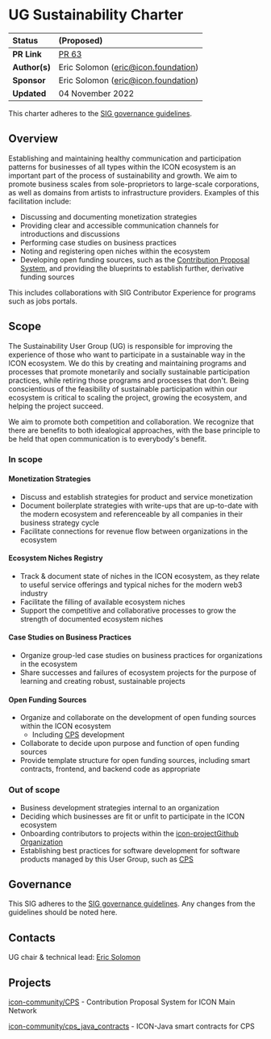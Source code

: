 # UG Sustainability Charter

| Status        | (Proposed)       |
:-------------- |:---------------------------------------------------- |
| **PR Link**   | [PR 63](https://github.com/icon-project/community/pull/63)|
| **Author(s)** | Eric Solomon (eric@icon.foundation) |
| **Sponsor**   | Eric Solomon (eric@icon.foundation) |
| **Updated**   | 04 November 2022 |

This charter adheres to the [SIG governance guidelines](/guidelines/governance/sig-governance-guidelines.md).

## Overview

Establishing and maintaining healthy communication and participation patterns for businesses of all types within the ICON ecosystem is an important part of the process of sustainability and growth. We aim to promote business scales from sole-proprietors to large-scale corporations, as well as domains from artists to infrastructure providers. Examples of this facilitation include: 

- Discussing and documenting monetization strategies
- Providing clear and accessible communication channels for introductions and discussions
- Performing case studies on business practices
- Noting and registering open niches within the ecosystem
- Developing open funding sources, such as the [Contribution Proposal System](cps.icon.community), and providing the blueprints to establish further, derivative funding sources

This includes collaborations with SIG Contributor Experience for programs such as jobs portals.

## Scope

The Sustainability User Group (UG) is responsible for improving the experience of those who want to participate in a sustainable way in the ICON ecosystem. We do this by creating and maintaining programs and processes that promote monetarily and socially sustainable participation practices, while retiring those programs and processes that don't. Being conscientious of the feasibility of sustainable participation within our ecosystem is critical to scaling the project, growing the ecosystem, and helping the project succeed.

We aim to promote both competition and collaboration. We recognize that there are benefits to both idealogical approaches, with the base principle to be held that open communication is to everybody's benefit.

### In scope

#### Monetization Strategies

- Discuss and establish strategies for product and service monetization
- Document boilerplate strategies with write-ups that are up-to-date with the modern ecosystem and referenceable by all companies in their business strategy cycle
- Facilitate connections for revenue flow between organizations in the ecosystem 

#### Ecosystem Niches Registry

- Track & document state of niches in the ICON ecosystem, as they relate to useful service offerings and typical niches for the modern web3 industry
- Facilitate the filling of available ecosystem niches
- Support the competitive and collaborative processes to grow the strength of documented ecosystem niches

#### Case Studies on Business Practices

- Organize group-led case studies on business practices for organizations in the ecosystem
- Share successes and failures of ecosystem projects for the purpose of learning and creating robust, sustainable projects

#### Open Funding Sources

- Organize and collaborate on the development of open funding sources within the ICON ecosystem
  - Including [CPS] development
- Collaborate to decide upon purpose and function of open funding sources
- Provide template structure for open funding sources, including smart contracts, frontend, and backend code as appropriate

### Out of scope

- Business development strategies internal to an organization
- Deciding which businesses are fit or unfit to participate in the ICON ecosystem
- Onboarding contributors to projects within the [icon-projectGithub Organization](github.com/icon-project)
- Establishing best practices for software development for software products managed by this User Group, such as [CPS](https://github.com/icon-community/CPS)

## Governance

This SIG adheres to the [SIG governance guidelines](/guidelines/governance/sig-governance-guidelines.md). Any changes from the guidelines should be noted here.

## Contacts

UG chair & technical lead: [Eric Solomon](https://github.com/han-so1omon)

## Projects

[icon-community/CPS](https://github.com/icon-community/CPS) - Contribution Proposal System for ICON Main Network

[icon-community/cps_java_contracts](https://github.com/icon-community/cps_java_contracts) - ICON-Java smart contracts for CPS


[CPS]: (https://github.com/icon-community/cps)